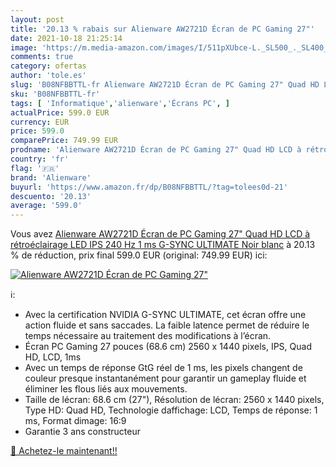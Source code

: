 ```yaml
---
layout: post
title: '20.13 % rabais sur Alienware AW2721D Écran de PC Gaming 27"'
date: 2021-10-18 21:25:14
image: 'https://m.media-amazon.com/images/I/511pXUbce-L._SL500_._SL400_.jpg'
comments: true
category: ofertas
author: 'tole.es'
slug: 'B08NFBBTTL-fr Alienware AW2721D Écran de PC Gaming 27" Quad HD LCD à...'
sku: 'B08NFBBTTL-fr'
tags: [ 'Informatique','alienware','Écrans PC', ]
actualPrice: 599.0 EUR
currency: EUR
price: 599.0
comparePrice: 749.99 EUR
prodname: 'Alienware AW2721D Écran de PC Gaming 27" Quad HD LCD à rétroéclairage LED IPS 240 Hz 1 ms G-SYNC ULTIMATE Noir  blanc'
country: 'fr'
flag: '🇫🇷'
brand: 'Alienware'
buyurl: 'https://www.amazon.fr/dp/B08NFBBTTL/?tag=tolees0d-21'
descuento: '20.13'
average: '599.0'
---
```


Vous avez [Alienware AW2721D Écran de PC Gaming 27" Quad HD LCD à rétroéclairage LED IPS 240 Hz 1 ms G-SYNC ULTIMATE Noir  blanc](https://www.amazon.fr/dp/B08NFBBTTL/?tag=tolees0d-21)  à  20.13 % de réduction, prix final  599.0 EUR (original: 749.99 EUR) ici:

[![Alienware AW2721D Écran de PC Gaming 27"](https://m.media-amazon.com/images/I/511pXUbce-L._SL500_._SL400_.jpg)](https://www.amazon.fr/dp/B08NFBBTTL/?tag=tolees0d-21)

ℹ️:

- Avec la certification NVIDIA G-SYNC ULTIMATE, cet écran offre une action fluide et sans saccades. La faible latence permet de réduire le temps nécessaire au traitement des modifications à l’écran.
- Écran PC Gaming 27 pouces (68.6 cm) 2560 x 1440 pixels, IPS, Quad HD, LCD, 1ms
- Avec un temps de réponse GtG réel de 1 ms, les pixels changent de couleur presque instantanément pour garantir un gameplay fluide et éliminer les flous liés aux mouvements.
- Taille de lécran: 68.6 cm (27"), Résolution de lécran: 2560 x 1440 pixels, Type HD: Quad HD, Technologie daffichage: LCD, Temps de réponse: 1 ms, Format dimage: 16:9
- Garantie 3 ans constructeur

[🛒 Achetez-le maintenant!!](https://www.amazon.fr/dp/B08NFBBTTL/?tag=tolees0d-21)
